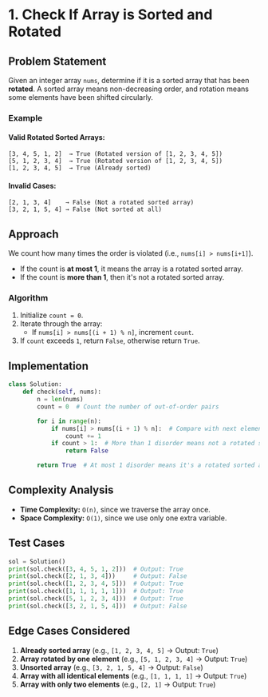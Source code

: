 # 1. Check If Array is Sorted and Rotated

## Problem Statement
Given an integer array `nums`, determine if it is a sorted array that has been **rotated**. A sorted array means non-decreasing order, and rotation means some elements have been shifted circularly.

### **Example**
#### **Valid Rotated Sorted Arrays:**
```
[3, 4, 5, 1, 2]  → True (Rotated version of [1, 2, 3, 4, 5])
[5, 1, 2, 3, 4]  → True (Rotated version of [1, 2, 3, 4, 5])
[1, 2, 3, 4, 5]  → True (Already sorted)
```
#### **Invalid Cases:**
```
[2, 1, 3, 4]    → False (Not a rotated sorted array)
[3, 2, 1, 5, 4] → False (Not sorted at all)
```

## Approach
We count how many times the order is violated (i.e., `nums[i] > nums[i+1]`).
- If the count is **at most 1**, it means the array is a rotated sorted array.
- If the count is **more than 1**, then it's not a rotated sorted array.

### **Algorithm**
1. Initialize `count = 0`.
2. Iterate through the array:
   - If `nums[i] > nums[(i + 1) % n]`, increment `count`.
3. If `count` exceeds `1`, return `False`, otherwise return `True`.

## Implementation
```python
class Solution:
    def check(self, nums):
        n = len(nums)
        count = 0  # Count the number of out-of-order pairs

        for i in range(n):
            if nums[i] > nums[(i + 1) % n]:  # Compare with next element (circular)
                count += 1
            if count > 1:  # More than 1 disorder means not a rotated sorted array
                return False

        return True  # At most 1 disorder means it's a rotated sorted array
```

## Complexity Analysis
- **Time Complexity:** `O(n)`, since we traverse the array once.
- **Space Complexity:** `O(1)`, since we use only one extra variable.

## Test Cases
```python
sol = Solution()
print(sol.check([3, 4, 5, 1, 2]))  # Output: True
print(sol.check([2, 1, 3, 4]))     # Output: False
print(sol.check([1, 2, 3, 4, 5]))  # Output: True
print(sol.check([1, 1, 1, 1, 1]))  # Output: True
print(sol.check([5, 1, 2, 3, 4]))  # Output: True
print(sol.check([3, 2, 1, 5, 4]))  # Output: False
```

## Edge Cases Considered
1. **Already sorted array** (e.g., `[1, 2, 3, 4, 5]` → Output: `True`)
2. **Array rotated by one element** (e.g., `[5, 1, 2, 3, 4]` → Output: `True`)
3. **Unsorted array** (e.g., `[3, 2, 1, 5, 4]` → Output: `False`)
4. **Array with all identical elements** (e.g., `[1, 1, 1, 1]` → Output: `True`)
5. **Array with only two elements** (e.g., `[2, 1]` → Output: `True`)

